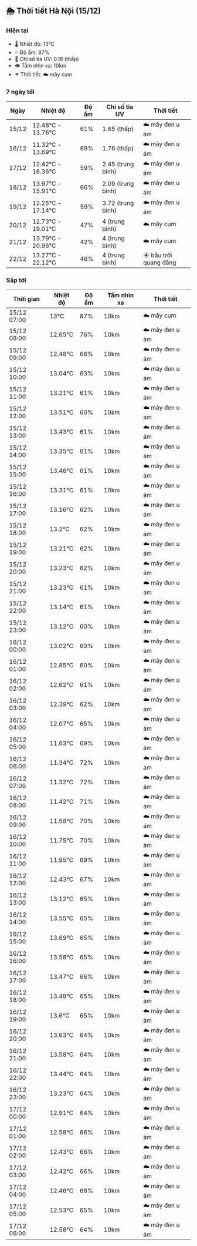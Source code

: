 ## 🌦️ Thời tiết Hà Nội (15/12)

### Hiện tại

- 🌡️ Nhiệt độ: 13℃
- 💦 Độ ẩm: 87%
- 🌟 Chỉ số tia UV: 0.18 (thấp)
- 👁️ Tầm nhìn xa: 10km
- ☂️ Thời tiết: ☁️ mây cụm

### 7 ngày tới

| Ngày | Nhiệt độ | Độ ẩm | Chỉ số tia UV | Thời tiết |
| --- | --- | --- | --- | --- |
| 15/12 | 12.48℃ - 13.76℃ | 61% | 1.65 (thấp) | ☁️ mây đen u ám |
| 16/12 | 11.32℃ - 13.69℃ | 69% | 1.76 (thấp) | ☁️ mây đen u ám |
| 17/12 | 12.42℃ - 16.36℃ | 59% | 2.45 (trung bình) | ☁️ mây đen u ám |
| 18/12 | 13.97℃ - 15.91℃ | 66% | 2.09 (trung bình) | ☁️ mây đen u ám |
| 19/12 | 12.25℃ - 17.14℃ | 59% | 3.72 (trung bình) | ☁️ mây đen u ám |
| 20/12 | 12.73℃ - 19.01℃ | 47% | 4 (trung bình) | ☁️ mây cụm |
| 21/12 | 13.79℃ - 20.96℃ | 42% | 4 (trung bình) | ☁️ mây cụm |
| 22/12 | 13.27℃ - 22.12℃ | 46% | 4 (trung bình) | ☀️ bầu trời quang đãng |

### Sắp tới

| Thời gian | Nhiệt độ | Độ ẩm | Tầm nhìn xa | Thời tiết |
| --- | --- | --- | --- | --- |
| 15/12 07:00 | 13℃ | 87% | 10km | ☁️ mây cụm |
| 15/12 08:00 | 12.65℃ | 76% | 10km | ☁️ mây đen u ám |
| 15/12 09:00 | 12.48℃ | 68% | 10km | ☁️ mây đen u ám |
| 15/12 10:00 | 13.04℃ | 63% | 10km | ☁️ mây đen u ám |
| 15/12 11:00 | 13.21℃ | 61% | 10km | ☁️ mây đen u ám |
| 15/12 12:00 | 13.51℃ | 60% | 10km | ☁️ mây đen u ám |
| 15/12 13:00 | 13.43℃ | 61% | 10km | ☁️ mây đen u ám |
| 15/12 14:00 | 13.35℃ | 61% | 10km | ☁️ mây đen u ám |
| 15/12 15:00 | 13.46℃ | 61% | 10km | ☁️ mây đen u ám |
| 15/12 16:00 | 13.31℃ | 61% | 10km | ☁️ mây đen u ám |
| 15/12 17:00 | 13.16℃ | 62% | 10km | ☁️ mây đen u ám |
| 15/12 18:00 | 13.2℃ | 62% | 10km | ☁️ mây đen u ám |
| 15/12 19:00 | 13.21℃ | 62% | 10km | ☁️ mây đen u ám |
| 15/12 20:00 | 13.23℃ | 62% | 10km | ☁️ mây đen u ám |
| 15/12 21:00 | 13.23℃ | 61% | 10km | ☁️ mây đen u ám |
| 15/12 22:00 | 13.14℃ | 61% | 10km | ☁️ mây đen u ám |
| 15/12 23:00 | 13.12℃ | 60% | 10km | ☁️ mây đen u ám |
| 16/12 00:00 | 13.02℃ | 60% | 10km | ☁️ mây đen u ám |
| 16/12 01:00 | 12.85℃ | 60% | 10km | ☁️ mây đen u ám |
| 16/12 02:00 | 12.62℃ | 61% | 10km | ☁️ mây đen u ám |
| 16/12 03:00 | 12.39℃ | 62% | 10km | ☁️ mây đen u ám |
| 16/12 04:00 | 12.07℃ | 65% | 10km | ☁️ mây đen u ám |
| 16/12 05:00 | 11.63℃ | 69% | 10km | ☁️ mây đen u ám |
| 16/12 06:00 | 11.34℃ | 72% | 10km | ☁️ mây đen u ám |
| 16/12 07:00 | 11.32℃ | 72% | 10km | ☁️ mây đen u ám |
| 16/12 08:00 | 11.42℃ | 71% | 10km | ☁️ mây đen u ám |
| 16/12 09:00 | 11.58℃ | 70% | 10km | ☁️ mây đen u ám |
| 16/12 10:00 | 11.75℃ | 70% | 10km | ☁️ mây đen u ám |
| 16/12 11:00 | 11.95℃ | 69% | 10km | ☁️ mây đen u ám |
| 16/12 12:00 | 12.43℃ | 67% | 10km | ☁️ mây đen u ám |
| 16/12 13:00 | 13.12℃ | 65% | 10km | ☁️ mây đen u ám |
| 16/12 14:00 | 13.55℃ | 65% | 10km | ☁️ mây đen u ám |
| 16/12 15:00 | 13.69℃ | 65% | 10km | ☁️ mây đen u ám |
| 16/12 16:00 | 13.58℃ | 65% | 10km | ☁️ mây đen u ám |
| 16/12 17:00 | 13.47℃ | 66% | 10km | ☁️ mây đen u ám |
| 16/12 18:00 | 13.48℃ | 65% | 10km | ☁️ mây đen u ám |
| 16/12 19:00 | 13.6℃ | 65% | 10km | ☁️ mây đen u ám |
| 16/12 20:00 | 13.63℃ | 64% | 10km | ☁️ mây đen u ám |
| 16/12 21:00 | 13.58℃ | 64% | 10km | ☁️ mây đen u ám |
| 16/12 22:00 | 13.44℃ | 64% | 10km | ☁️ mây đen u ám |
| 16/12 23:00 | 13.23℃ | 64% | 10km | ☁️ mây đen u ám |
| 17/12 00:00 | 12.91℃ | 64% | 10km | ☁️ mây đen u ám |
| 17/12 01:00 | 12.58℃ | 66% | 10km | ☁️ mây đen u ám |
| 17/12 02:00 | 12.43℃ | 66% | 10km | ☁️ mây đen u ám |
| 17/12 03:00 | 12.42℃ | 66% | 10km | ☁️ mây đen u ám |
| 17/12 04:00 | 12.46℃ | 66% | 10km | ☁️ mây đen u ám |
| 17/12 05:00 | 12.53℃ | 65% | 10km | ☁️ mây đen u ám |
| 17/12 06:00 | 12.58℃ | 64% | 10km | ☁️ mây đen u ám |

